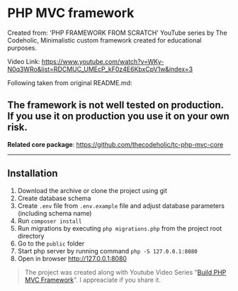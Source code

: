 # PHP MVC framework
Created from: 'PHP FRAMEWORK FROM SCRATCH' YouTube series by The Codeholic,
Minimalistic custom framework created for educational purposes.

Video Link: https://www.youtube.com/watch?v=WKy-N0q3WRo&list=RDCMUC_UMEcP_kF0z4E6KbxCpV1w&index=3



Following taken from original README.md:
## The framework is not well tested on production. If you use it on production you use it on your own risk.
**Related core package**: https://github.com/thecodeholic/tc-php-mvc-core

----
## Installation

1. Download the archive or clone the project using git
2. Create database schema
3. Create `.env` file from `.env.example` file and adjust database parameters (including schema name)
4. Run `composer install`
5. Run migrations by executing `php migrations.php` from the project root directory
6. Go to the `public` folder 
7. Start php server by running command `php -S 127.0.0.1:8080` 
8. Open in browser http://127.0.0.1:8080


> The project was created along with Youtube Video Series "[Build PHP MVC Framework](https://www.youtube.com/playlist?list=PLLQuc_7jk__Uk_QnJMPndbdKECcTEwTA1)". 
> I appreaciate if you share it.
